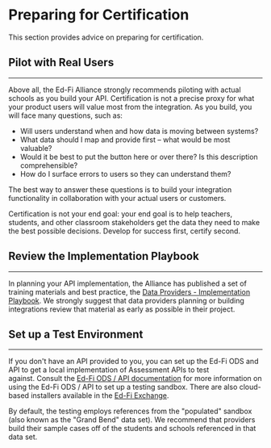 # Preparing for Certification

This section provides advice on preparing for certification.

## Pilot with Real Users

* * *

Above all, the Ed-Fi Alliance strongly recommends piloting with actual schools
as you build your API. Certification is not a precise proxy for what your
product users will value most from the integration. As you build, you will face
many questions, such as:

- Will users understand when and how data is moving between systems? 
- What data should I map and provide first – what would be most valuable?
- Would it be best to put the button here or over there? Is this description
  comprehensible?
- How do I surface errors to users so they can understand them?

The best way to answer these questions is to build your integration
functionality in collaboration with your actual users or customers.

Certification is not your end goal: your end goal is to help teachers, students,
and other classroom stakeholders get the data they need to make the best
possible decisions. Develop for success first, certify second.

## Review the Implementation Playbook

* * *

In planning your API implementation, the Alliance has published a set of
training materials and best practice, the [Data Providers - Implementation
Playbook](https://edfi.atlassian.net/wiki/spaces/TNG/pages/22905120/Technology+Providers+-+Implementation+Playbook).
We strongly suggest that data providers planning or building integrations review
that material as early as possible in their project.

## Set up a Test Environment

* * *

If you don't have an API provided to you, you can set up the Ed-Fi ODS and API
to get a local implementation of Assessment APIs to test against. Consult
the [Ed-Fi ODS / API
documentation](https://edfi.atlassian.net/wiki/pages/viewpage.action?pageId=23035909) for
more information on using the Ed-Fi ODS / API to set up a testing sandbox. There
are also cloud-based installers available in the [Ed-Fi
Exchange](http://exchange.ed-fi.org).

By default, the testing employs references from the "populated" sandbox (also
known as the "Grand Bend" data set). We recommend that providers build their
sample cases off of the students and schools referenced in that data set.

